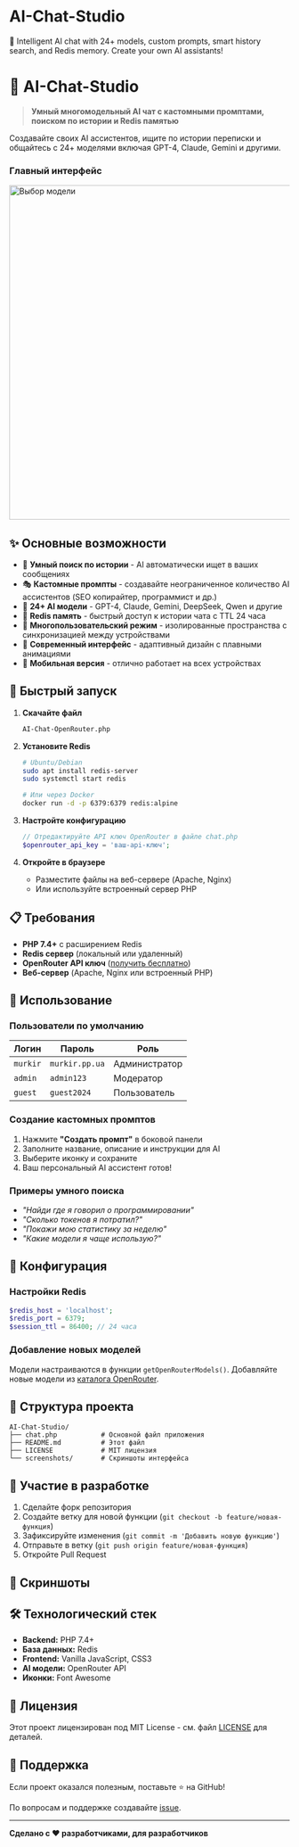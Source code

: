 # AI-Chat-Studio
🤖 Intelligent AI chat with 24+ models, custom prompts, smart history search, and Redis memory. Create your own AI assistants!

# 🤖 AI-Chat-Studio

> **Умный многомодельный AI чат с кастомными промптами, поиском по истории и Redis памятью**

Создавайте своих AI ассистентов, ищите по истории переписки и общайтесь с 24+ моделями включая GPT-4, Claude, Gemini и другими.

### Главный интерфейс
<img src="images/Screenshot 2025-07-21 145147.png" alt="Выбор модели" width="600">

## ✨ Основные возможности

- 🧠 **Умный поиск по истории** - AI автоматически ищет в ваших сообщениях
- 🎭 **Кастомные промпты** - создавайте неограниченное количество AI ассистентов (SEO копирайтер, программист и др.)
- 🚀 **24+ AI модели** - GPT-4, Claude, Gemini, DeepSeek, Qwen и другие
- 💾 **Redis память** - быстрый доступ к истории чата с TTL 24 часа
- 👥 **Многопользовательский режим** - изолированные пространства с синхронизацией между устройствами
- 🎨 **Современный интерфейс** - адаптивный дизайн с плавными анимациями
- 📱 **Мобильная версия** - отлично работает на всех устройствах

## 🚀 Быстрый запуск

1. **Скачайте файл**
   ```bash
   AI-Chat-OpenRouter.php
   ```

2. **Установите Redis**
   ```bash
   # Ubuntu/Debian
   sudo apt install redis-server
   sudo systemctl start redis
   
   # Или через Docker
   docker run -d -p 6379:6379 redis:alpine
   ```

3. **Настройте конфигурацию**
   ```php
   // Отредактируйте API ключ OpenRouter в файле chat.php
   $openrouter_api_key = 'ваш-api-ключ';
   ```

4. **Откройте в браузере**
   - Разместите файлы на веб-сервере (Apache, Nginx)
   - Или используйте встроенный сервер PHP

## 📋 Требования

- **PHP 7.4+** с расширением Redis
- **Redis сервер** (локальный или удаленный)
- **OpenRouter API ключ** ([получить бесплатно](https://openrouter.ai/))
- **Веб-сервер** (Apache, Nginx или встроенный PHP)

## 🎯 Использование

### Пользователи по умолчанию
| Логин | Пароль | Роль |
|-------|--------|------|
| `murkir` | `murkir.pp.ua` | Администратор |
| `admin` | `admin123` | Модератор |
| `guest` | `guest2024` | Пользователь |

### Создание кастомных промптов
1. Нажмите **"Создать промпт"** в боковой панели
2. Заполните название, описание и инструкции для AI
3. Выберите иконку и сохраните
4. Ваш персональный AI ассистент готов!

### Примеры умного поиска
- *"Найди где я говорил о программировании"*
- *"Сколько токенов я потратил?"*
- *"Покажи мою статистику за неделю"*
- *"Какие модели я чаще использую?"*

## 🔧 Конфигурация

### Настройки Redis
```php
$redis_host = 'localhost';
$redis_port = 6379;
$session_ttl = 86400; // 24 часа
```

### Добавление новых моделей
Модели настраиваются в функции `getOpenRouterModels()`. Добавляйте новые модели из [каталога OpenRouter](https://openrouter.ai/models).

## 📁 Структура проекта

```
AI-Chat-Studio/
├── chat.php           # Основной файл приложения
├── README.md          # Этот файл
├── LICENSE            # MIT лицензия
└── screenshots/       # Скриншоты интерфейса
```

## 🤝 Участие в разработке

1. Сделайте форк репозитория
2. Создайте ветку для новой функции (`git checkout -b feature/новая-функция`)
3. Зафиксируйте изменения (`git commit -m 'Добавить новую функцию'`)
4. Отправьте в ветку (`git push origin feature/новая-функция`)
5. Откройте Pull Request

## 📸 Скриншоты


## 🛠️ Технологический стек

- **Backend:** PHP 7.4+
- **База данных:** Redis
- **Frontend:** Vanilla JavaScript, CSS3
- **AI модели:** OpenRouter API
- **Иконки:** Font Awesome

## 📄 Лицензия

Этот проект лицензирован под MIT License - см. файл [LICENSE](LICENSE) для деталей.

## 🌟 Поддержка

Если проект оказался полезным, поставьте ⭐ на GitHub!

По вопросам и поддержке создавайте [issue](https://github.com/yourusername/AI-Chat-Studio/issues).

---

**Сделано с ❤️ разработчиками, для разработчиков**
